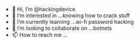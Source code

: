 - 👋 Hi, I’m @hackingdevice
- 👀 I’m interested in ...knowing how to crack stuff
- 🌱 I’m currently learning ...wi-fi password hacking
- 💞️ I’m looking to collaborate on ...botnets
- 📫 How to reach me ...

<!---
hackingdevice/hackingdevice is a ✨ special ✨ repository because its `README.md` (this file) appears on your GitHub profile.
You can click the Preview link to take a look at your changes.
--->
